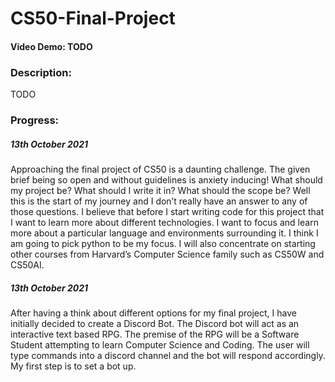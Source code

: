 # CS50-Final-Project
#### Video Demo:  TODO
### Description:
TODO
### Progress:
##### 13th October 2021

Approaching the final project of CS50 is a daunting challenge. The given brief being so open and without guidelines is anxiety inducing! What should my project be? What should I write it in? What should the scope be? Well this is the start of my journey and I don’t really have an answer to any of those questions. I believe that before I start writing code for this project that I want to learn more about different technologies. I want to focus and learn more about a particular language and environments surrounding it. I think I am going to pick python to be my focus. I will also concentrate on starting other courses from Harvard’s Computer Science family such as CS50W and CS50AI.

##### 13th October 2021
After having a think about different options for my final project, I have initially decided to create a Discord Bot. The Discord bot will act as an interactive text based RPG. The premise of the RPG will be a Software Student attempting to learn Computer Science and Coding. The user will type commands into a discord channel and the bot will respond accordingly. My first step is to set a bot up.
